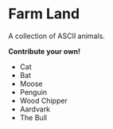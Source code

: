 # Farm Land

A collection of ASCII animals.

__Contribute your own!__

* Cat
* Bat
* Moose
* Penguin
* Wood Chipper
* Aardvark
* The Bull